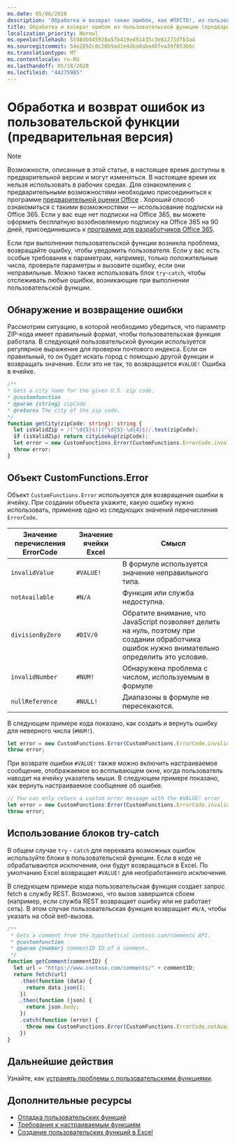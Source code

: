 ```yaml
---
ms.date: 05/06/2020
description: 'Обработка и возврат таких ошибок, как #ПУСТО!, из пользовательской функции'
title: Обработка и возврат ошибок из пользовательской функции (предварительная версия)
localization_priority: Normal
ms.openlocfilehash: 5598db045920a5fb419ed91435c3e81275dfb3a4
ms.sourcegitcommit: 54e2892c0c26b9ad1e4dba8aba48fea39f853b6c
ms.translationtype: MT
ms.contentlocale: ru-RU
ms.lasthandoff: 05/18/2020
ms.locfileid: "44275905"
---
```

# <a name="handle-and-return-errors-from-your-custom-function-preview"></a>Обработка и возврат ошибок из пользовательской функции (предварительная версия)

> [!NOTE]
> Возможности, описанные в этой статье, в настоящее время доступны в предварительной версии и могут изменяться. В настоящее время их нельзя использовать в рабочих средах. Для ознакомления с предварительными возможностями необходимо присоединиться к программе [предварительной оценки Office](https://insider.office.com/join) .  Хороший способ ознакомиться с такими возможностями — использование подписки на Office 365. Если у вас еще нет подписки на Office 365, вы можете оформить бесплатную возобновляемую подписку на Office 365 на 90 дней, присоединившись к [программе для разработчиков Office 365](https://developer.microsoft.com/office/dev-program).

Если при выполнении пользовательской функции возникла проблема, возвращайте ошибку, чтобы уведомить пользователя. Если у вас есть особые требования к параметрам, например, только положительные числа, проверьте параметры и вызовите ошибку, если они неправильные. Можно также использовать блок `try`-`catch`, чтобы отслеживать любые ошибки, возникающие при выполнении пользовательской функции.

## <a name="detect-and-throw-an-error"></a>Обнаружение и возвращение ошибки

Рассмотрим ситуацию, в которой необходимо убедиться, что параметр ZIP-кода имеет правильный формат, чтобы пользовательская функция работала. В следующей пользовательской функции используется регулярное выражение для проверки почтового индекса. Если он правильный, то он будет искать город с помощью другой функции и возвращать значение. Если это не так, то возвращается `#VALUE!` Ошибка в ячейке.

```typescript
/**
* Gets a city name for the given U.S. zip code.
* @customfunction
* @param {string} zipCode
* @returns The city of the zip code.
*/
function getCity(zipCode: string): string {
  let isValidZip = /(^\d{5}$)|(^\d{5}-\d{4}$)/.test(zipCode);
  if (isValidZip) return cityLookup(zipCode);
  let error = new CustomFunctions.Error(CustomFunctions.ErrorCode.invalidValue, "Please provide a valid U.S. zip code.");
  throw error;
}
```

## <a name="the-customfunctionserror-object"></a>Объект CustomFunctions.Error

Объект `CustomFunctions.Error` используется для возвращения ошибки в ячейку. При создании объекта укажите, какую ошибку нужно использовать, применив одно из следующих значений перечисления `ErrorCode`.


|Значение перечисления ErrorCode  |Значение ячейки Excel  |Смысл  |
|---------------|---------|---------|
|`invalidValue`   | `#VALUE!` | В формуле используется значение неправильного типа. |
|`notAvailable`   | `#N/A`    | Функция или служба недоступна. |
|`divisionByZero` | `#DIV/0`  | Обратите внимание, что JavaScript позволяет делить на нуль, поэтому при создании обработчика ошибок нужно внимательно определить это условие. |
|`invalidNumber`  | `#NUM!`   | Обнаружена проблема с числом, используемым в формуле |
|`nullReference`  | `#NULL!`  | Диапазоны в формуле не пересекаются. |

В следующем примере кода показано, как создать и вернуть ошибку для неверного числа (`#NUM!`).

```typescript
let error = new CustomFunctions.Error(CustomFunctions.ErrorCode.invalidNumber);
throw error;
```

При возврате ошибки `#VALUE!` также можно включить настраиваемое сообщение, отображаемое во всплывающем окне, когда пользователь наводит на ячейку указатель мыши. В следующем примере показано, как вернуть настраиваемое сообщение об ошибке.

```typescript
// You can only return a custom error message with the #VALUE! error
let error = new CustomFunctions.Error(CustomFunctions.ErrorCode.invalidValue, "The parameter can only contain lowercase characters.");
throw error;
```

## <a name="use-try-catch-blocks"></a>Использование блоков try-catch

В общем случае `try` - `catch` для перехвата возможных ошибок используйте блоки в пользовательской функции. Если в коде не обрабатываются исключения, они будут возвращаться в Excel. По умолчанию Excel возвращает `#VALUE!` для необработанного исключения.

В следующем примере кода пользовательская функция создает запрос fetch в службу REST. Возможно, что вызов завершится сбоем (например, если служба REST возвращает ошибку или не работает сеть). В этом случае пользовательская функция возвращает `#N/A`, чтобы указать на сбой веб-вызова.


```typescript
/**
 * Gets a comment from the hypothetical contoso.com/comments API.
 * @customfunction
 * @param {number} commentID ID of a comment.
 */
function getComment(commentID) {
  let url = "https://www.contoso.com/comments/" + commentID;
  return fetch(url)
    .then(function (data) {
      return data.json();
    })
    .then(function (json) {
      return json.body;
    })
    .catch(function (error) {
      throw new CustomFunctions.Error(CustomFunctions.ErrorCode.notAvailable);
    })
}
```

## <a name="next-steps"></a>Дальнейшие действия

Узнайте, как [устранять проблемы с пользовательскими функциями](custom-functions-troubleshooting.md).

## <a name="see-also"></a>Дополнительные ресурсы

* [Отладка пользовательских функций](custom-functions-debugging.md)
* [Требования к настраиваемым функциям](custom-functions-requirement-sets.md)
* [Создание пользовательских функций в Excel](custom-functions-overview.md)
